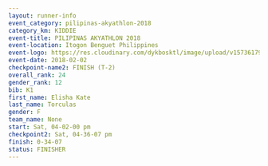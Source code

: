 ```yaml
---
layout: runner-info 
event_category: pilipinas-akyathlon-2018 
category_km: KIDDIE 
event-title: PILIPINAS AKYATHLON 2018 
event-location: Itogon Benguet Philippines 
event-logo: https://res.cloudinary.com/dykbosktl/image/upload/v1573617968/Logo/akyathlon-logo-new_ifndai.png 
event-date: 2018-02-02 
checkpoint-name2: FINISH (T-2) 
overall_rank: 24
gender_rank: 12
bib: K1
first_name: Elisha Kate
last_name: Torculas
gender: F
team_name: None
start: Sat, 04-02-00 pm
checkpoint2: Sat, 04-36-07 pm
finish: 0-34-07
status: FINISHER
---
```

